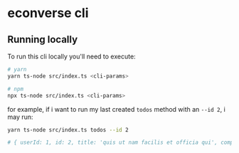 # econverse cli

## Running locally

To run this cli locally you'll need to execute:

```bash
# yarn
yarn ts-node src/index.ts <cli-params>

# npm
npx ts-node src/index.ts <cli-params>
```

for example, if i want to run my last created `todos` method with an `--id 2`, i may run:

```bash
yarn ts-node src/index.ts todos --id 2

# { userId: 1, id: 2, title: 'quis ut nam facilis et officia qui', completed: false }
```
